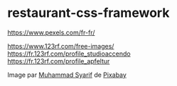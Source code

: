 # restaurant-css-framework

https://www.pexels.com/fr-fr/

https://www.123rf.com/free-images/
https://fr.123rf.com/profile_studioaccendo
https://fr.123rf.com/profile_apfeltur

Image par <a href="https://pixabay.com/fr/users/zyariv-23184251/?utm_source=link-attribution&utm_medium=referral&utm_campaign=image&utm_content=6591598">Muhammad Syarif</a> de <a href="https://pixabay.com/fr//?utm_source=link-attribution&utm_medium=referral&utm_campaign=image&utm_content=6591598">Pixabay</a>